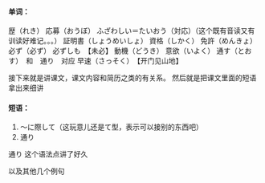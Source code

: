 #### 单词：
歴（れき）
応募（おうぼ）
ふざわしい＝たいおう（対応）（这个既有音读又有训读好难记。。。）
証明書（しょうめいしょ）
資格（しかく）
免許（めんきょ）
必ず（必ず）
必ずしも　【未必】
動機（どうき）
意欲（いよく）
通す（とおす）　和　通り　对应
早速（さっそく）　【开门见山地】


接下来就是讲课文，课文内容和简历之类的有关系。
然后就是把课文里面的短语拿出来细讲


#### 短语：
1.	〜に際して（这玩意儿还是て型，表示可以接别的东西吧）
2.	通り

通り
这个语法点讲了好久

以及其他几个例句
